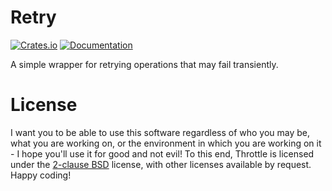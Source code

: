 # Retry

[![Crates.io](https://img.shields.io/crates/v/mysteriouspants-retry.svg)](https://crates.io/crates/mysteriouspants-retry)
[![Documentation](https://docs.rs/mysteriouspants-retry/badge.svg)](https://docs.rs/mysteriouspants-retry/)

A simple wrapper for retrying operations that may fail transiently.

# License

I want you to be able to use this software regardless of who you may be, what you are working on, or the environment in
which you are working on it - I hope you'll use it for good and not evil! To this end, Throttle is licensed under the
[2-clause BSD][2cbsd] license, with other licenses available by request. Happy coding!

[2cbsd]: https://opensource.org/licenses/BSD-2-Clause
